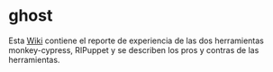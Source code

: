 # ghost

Esta [Wiki](https://github.com/djimenez-uniandes/ghost/wiki) contiene el reporte de experiencia de las dos herramientas monkey-cypress, RIPuppet y se describen los pros y contras de las herramientas.
